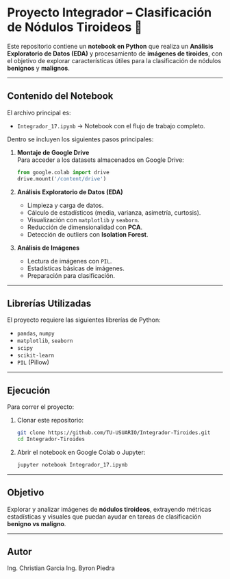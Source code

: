 # Proyecto Integrador – Clasificación de Nódulos Tiroideos 🧬

Este repositorio contiene un **notebook en Python** que realiza un **Análisis Exploratorio de Datos (EDA)** y procesamiento de **imágenes de tiroides**, con el objetivo de explorar características útiles para la clasificación de nódulos **benignos** y **malignos**.

---

##  Contenido del Notebook
El archivo principal es:

- `Integrador_17.ipynb` → Notebook con el flujo de trabajo completo.

Dentro se incluyen los siguientes pasos principales:

1. **Montaje de Google Drive**  
   Para acceder a los datasets almacenados en Google Drive:
   ```python
   from google.colab import drive
   drive.mount('/content/drive')
   ```

2. **Análisis Exploratorio de Datos (EDA)**  
   - Limpieza y carga de datos.  
   - Cálculo de estadísticos (media, varianza, asimetría, curtosis).  
   - Visualización con `matplotlib` y `seaborn`.  
   - Reducción de dimensionalidad con **PCA**.  
   - Detección de outliers con **Isolation Forest**.

3. **Análisis de Imágenes**  
   - Lectura de imágenes con `PIL`.  
   - Estadísticas básicas de imágenes.  
   - Preparación para clasificación.  

---

##  Librerías Utilizadas
El proyecto requiere las siguientes librerías de Python:

- `pandas`, `numpy`
- `matplotlib`, `seaborn`
- `scipy`
- `scikit-learn`
- `PIL` (Pillow)

---

##  Ejecución
Para correr el proyecto:

1. Clonar este repositorio:
   ```bash
   git clone https://github.com/TU-USUARIO/Integrador-Tiroides.git
   cd Integrador-Tiroides
   ```

2. Abrir el notebook en Google Colab o Jupyter:
   ```bash
   jupyter notebook Integrador_17.ipynb
   ```

---

##  Objetivo
Explorar y analizar imágenes de **nódulos tiroideos**, extrayendo métricas estadísticas y visuales que puedan ayudar en tareas de clasificación **benigno vs maligno**.

---

##  Autor
Ing. Christian Garcia
Ing. Byron Piedra
